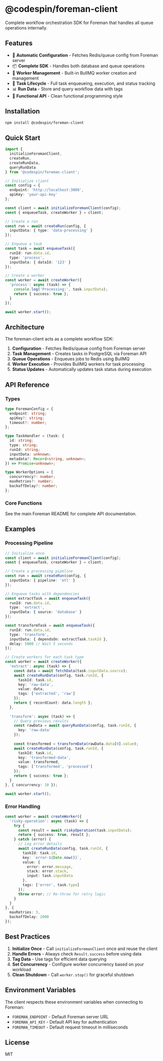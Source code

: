 # @codespin/foreman-client

Complete workflow orchestration SDK for Foreman that handles all queue operations internally.

## Features

- 🔧 **Automatic Configuration** - Fetches Redis/queue config from Foreman server
- 📦 **Complete SDK** - Handles both database and queue operations
- 🏃 **Worker Management** - Built-in BullMQ worker creation and management
- 🔄 **Task Lifecycle** - Full task enqueueing, execution, and status tracking
- 📊 **Run Data** - Store and query workflow data with tags
- 🎯 **Functional API** - Clean functional programming style

## Installation

```bash
npm install @codespin/foreman-client
```

## Quick Start

```typescript
import { 
  initializeForemanClient, 
  createRun,
  createRunData,
  queryRunData
} from '@codespin/foreman-client';

// Initialize client
const config = {
  endpoint: 'http://localhost:3000',
  apiKey: 'your-api-key'
};

const client = await initializeForemanClient(config);
const { enqueueTask, createWorker } = client;

// Create a run
const run = await createRun(config, {
  inputData: { type: 'data-processing' }
});

// Enqueue a task
const task = await enqueueTask({
  runId: run.data.id,
  type: 'process',
  inputData: { dataId: '123' }
});

// Create a worker
const worker = await createWorker({
  'process': async (task) => {
    console.log('Processing:', task.inputData);
    return { success: true };
  }
});

await worker.start();
```

## Architecture

The foreman-client acts as a complete workflow SDK:

1. **Configuration** - Fetches Redis/queue config from Foreman server
2. **Task Management** - Creates tasks in PostgreSQL via Foreman API
3. **Queue Operations** - Enqueues jobs to Redis using BullMQ
4. **Worker Execution** - Provides BullMQ workers for task processing
5. **Status Updates** - Automatically updates task status during execution

## API Reference

### Types

```typescript
type ForemanConfig = {
  endpoint: string;
  apiKey?: string;
  timeout?: number;
};

type TaskHandler = (task: {
  id: string;
  type: string;
  runId: string;
  inputData: unknown;
  metadata?: Record<string, unknown>;
}) => Promise<unknown>;

type WorkerOptions = {
  concurrency?: number;
  maxRetries?: number;
  backoffDelay?: number;
};
```

### Core Functions

See the main Foreman README for complete API documentation.

## Examples

### Processing Pipeline

```typescript
// Initialize once
const client = await initializeForemanClient(config);
const { enqueueTask, createWorker } = client;

// Create a processing pipeline
const run = await createRun(config, {
  inputData: { pipeline: 'etl' }
});

// Enqueue tasks with dependencies
const extractTask = await enqueueTask({
  runId: run.data.id,
  type: 'extract',
  inputData: { source: 'database' }
});

const transformTask = await enqueueTask({
  runId: run.data.id,
  type: 'transform',
  inputData: { dependsOn: extractTask.taskId },
  delay: 5000 // Wait 5 seconds
});

// Create workers for each task type
const worker = await createWorker({
  'extract': async (task) => {
    const data = await fetchData(task.inputData.source);
    await createRunData(config, task.runId, {
      taskId: task.id,
      key: 'raw-data',
      value: data,
      tags: ['extracted', 'raw']
    });
    return { recordCount: data.length };
  },
  
  'transform': async (task) => {
    // Query previous results
    const rawData = await queryRunData(config, task.runId, {
      key: 'raw-data'
    });
    
    const transformed = transformData(rawData.data[0].value);
    await createRunData(config, task.runId, {
      taskId: task.id,
      key: 'transformed-data',
      value: transformed,
      tags: ['transformed', 'processed']
    });
    return { success: true };
  }
}, { concurrency: 10 });

await worker.start();
```

### Error Handling

```typescript
const worker = await createWorker({
  'risky-operation': async (task) => {
    try {
      const result = await riskyOperation(task.inputData);
      return { success: true, result };
    } catch (error) {
      // Log error details
      await createRunData(config, task.runId, {
        taskId: task.id,
        key: `error-${Date.now()}`,
        value: { 
          error: error.message, 
          stack: error.stack,
          input: task.inputData 
        },
        tags: ['error', task.type]
      });
      throw error; // Re-throw for retry logic
    }
  }
}, {
  maxRetries: 3,
  backoffDelay: 2000
});
```

## Best Practices

1. **Initialize Once** - Call `initializeForemanClient` once and reuse the client
2. **Handle Errors** - Always check `Result.success` before using data
3. **Tag Data** - Use tags for efficient data querying
4. **Set Concurrency** - Configure worker concurrency based on your workload
5. **Clean Shutdown** - Call `worker.stop()` for graceful shutdown

## Environment Variables

The client respects these environment variables when connecting to Foreman:

- `FOREMAN_ENDPOINT` - Default Foreman server URL
- `FOREMAN_API_KEY` - Default API key for authentication
- `FOREMAN_TIMEOUT` - Default request timeout in milliseconds

## License

MIT